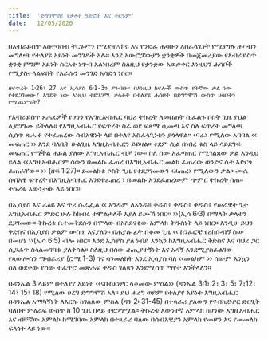 ```yaml
---
title:  'ድግግሞሽ፣ የቃላት ንድፎች እና ትርጉም'
date:   12/05/2020
---
```


በእብራይስጥ አስተሳሰብ ትርጉምን የሚያጠናክሩ እና የንድፈ ሐሳቡን አስፈላጊነት የሚያጎሉ ሐሳብን መግለጫ የተለያዩ አይነት መንገዶች አሉ። እንደ አውሮፓውያን ቋንቋዎች በመጀመሪያው የእብራይስጥ ቋንቋ ምንም አይነት ስርአተ ነጥብ አልነበረም ስለዚህ የቋንቋው አወቃቀር እነዚህን ሐሳቦች የሚያስተላልፍበት የእራሱን መንገድ አሳድጎ ነበር።

`ዘፍጥረት 1፡26፣ 27 እና ኢሳያስ 6፡1-3ን ያንብቡ። በእነዚህ ክፍሎች ውስጥ የትኛው ቃል ነው የተደጋገመው? እንዴት ነው እነዚህ ተደጋጋሚ ቃላቶች በተለያዩ ሐሳቦች በድግግሞሽ ውስጥ ሀሳቦችን የሚጨምሩት?`

የእብራይስጥ ጸሐፊዎች የሆነን የእግዚአብሔር ባህሪ ትኩረት ለመስጠት ሲፈልጉ ሶስት ጊዜ ያህል ሊደጋግሙ ይችላሉ። የእግዚአብሔር የፍጥረት ስራ ወደ ፍጻሜ ሲመጣ እና ስለ ፍጥረት መግለጫ ሲሰጥ ጽሑፉ የተፈጠረው ሰብአዊነት ላይ በተለየ አስፈላጊነቱን ያጎላዋል። ‹ባራ› የሚለው አባባል ‹‹ መፍጠር ›› እንደ ባለቤት ሁልጊዜ እግዚአብሔርን ይይዛል። ቀደም ሲል በነበረ ቁስ ላይ ሳይደግፍ መፍጠር የሚችል ሐይል ያለው እግዚአብሔር ብቻ ነው። ስለ ሰው አፈጣጠር የሚገልጸው ቃል እንዲህ ይላል ‹‹እግዚአብሔርም ሰውን በመልኩ ፈጠረ በእግዚአብሔር መልክ ፈጠረው ወንድና ሴት አድርጎ ፈጠራቸው። ›› (ዘፍ 1፡27)። ይመልከቱ ሶስት ጊዜ የተደጋገመውን ‹ፈጠረ› የሚለውን ቃል። ሙሴ ሰብአዊ ፍጥረት በእግዚአብሔር እንደተፈጠረ ፣ በመልኩ እንደፈጠረውም ጭምር ትኩረት ሰጠ። ትኩረቱ እውነታው ላይ ነበር።

በኢሳያስ እና ራዕይ እና ጥሪ ሱራፌል ‹‹ አንዱም ለአንዱ። ቅዱስ፥ ቅዱስ፥ ቅዱስ፥ የሠራዊት ጌታ እግዚአብሔር ምድር ሁሉ ከክብሩ ተሞልታለች እያለ ይጮኽ ነበር። ››(ኢሳ 6፡3) በማለት ቃላቱን ደጋገመው። ትኩረቱ ቤተመቅደሱን በሞላው በአስደናቂው አምላክ ቅዱስነት ላይ ነበር። እንዲሁ ይህን ቅድስና በኢሳያስ ቃልም ውስጥ እናያለን። በሐያሉ ፊት በቆመ ጊዜ ‹‹ ከንፈሮቼ የረከሱብኝ ሰው በመሆኔ ››(ኢሳ 6፡5) ብሎ ነበር። እንደ ኢሳያስ ያለ ነብይ እንኳን ከእግዚአብሔር ቅድስና እና ባህሪ ጋር ሲጋፈጥ ስላለመገባቱ ያለቅሳል። ስለዚህ በሰው ሐጢያተኝነት እና አዳኝ እንደሚያስፈልገው የጳውሎስን ማብራሪያ (ሮሜ 1-3) ገና ሳንመለከት እንደ ኢሳያስ ባለ ‹‹መልካም ›› ሰውም እንኳን ስለ ወደቀው የሰው ተፈጥሮ መጽሐፍ ቅዱስ ገለጻን እንደሚሰጥ ማየት እንችላለን።

በዳንኤል 3 ላይም በተለያየ አይነት ‹‹ናቡከደነፆር ላቆመው ምስል›› (ዳንኤል 3፡1፣ 2፣ 3፣ 5፣ 7፣12፣ 14፣ 15፣ 18) የሚለው ሀረግ ድግግሞሽ አለ። ይህ ሐረግ ወይም የተለያየ አይነቱ እግዚአብሔር በዳንኤል አማካኝነት ለእርሱ ከገለጸው ምስል (ዳን 2፡ 31-45) በተጻራሪ ያለውን የናብከደነፆር ድርጊት ባለበት ምዕራፍ ውስጥ ከ 10 ጊዜ በላይ ተደጋግሟል። ትኩረቱ እውነተኛ አምላክ ከሆነው እግዚአብሔር እና ብቸኛው አምልኮ ከሚገባው አምላክ በተጻራሪ ባለው በሰብአዊያን አምላክ የመሆን እና የመመለክ ፍላጎት ላይ ነው። 
